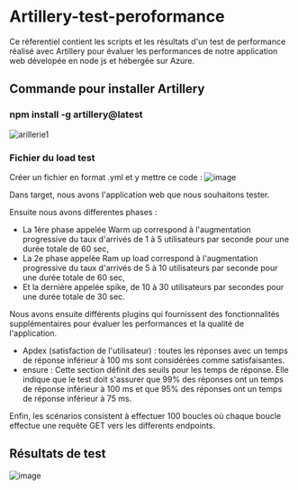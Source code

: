 # Artillery-test-peroformance
Ce réferentiel contient les scripts et les résultats d'un test de performance réalisé avec Artillery pour évaluer les performances de notre application web dévelopée en node js et hébergée sur Azure.

## Commande pour installer Artillery
### npm install -g artillery@latest
![arillerie1](https://github.com/sidyjames/Artillery-test-peroformance/assets/95179072/38f15cd8-57ce-46b7-ab4d-e96b8c95f17b)

### Fichier du load test
Créer un fichier en format .yml et y mettre ce code :
![image](https://github.com/sidyjames/Artillery-test-peroformance/assets/95179072/4f11c8e8-be89-45ce-8b71-00f54cd98519)

Dans target, nous avons l'application web que nous souhaitons tester.

Ensuite nous avons differentes phases : 
- La 1ère phase appelée Warm up correspond à l'augmentation progressive du taux d'arrivés de 1 à 5 utilisateurs par seconde pour une durée totale de 60 sec, 
- La 2e phase appelée Ram up load correspond à l'augmentation progressive du taux d'arrivés de 5 à 10 utilisateurs par seconde pour une durée totale de 60 sec,
- Et la dernière appelée spike, de 10 à 30 utilisateurs par secondes pour une durée totale de 30 sec.

Nous avons ensuite différents plugins qui fournissent des fonctionnalités supplémentaires pour évaluer les performances et la qualité de l'application.
- Apdex (satisfaction de l'utilisateur) : toutes les réponses avec un temps de réponse inférieur à 100 ms sont considérées comme satisfaisantes.
- ensure : Cette section définit des seuils pour les temps de réponse. Elle indique que le test doit s'assurer que 99% des réponses ont un temps de réponse inférieur à 100 ms et que 95% des réponses ont un temps de réponse inférieur à 75 ms.

Enfin, les scénarios consistent à effectuer 100 boucles où chaque boucle effectue une requête GET vers les differents endpoints.

## Résultats de test

![image](https://github.com/sidyjames/Artillery-test-peroformance/assets/95179072/3814c89e-b966-4f19-9e4b-e5f640de7c88)

